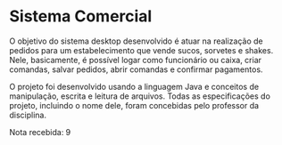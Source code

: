 # Sistema Comercial

O objetivo do sistema desktop desenvolvido é atuar na realização de pedidos para um estabelecimento que vende sucos, sorvetes e shakes. Nele, basicamente, é possível logar como funcionário ou caixa, criar comandas, salvar pedidos, abrir comandas e confirmar pagamentos.	

O projeto foi desenvolvido usando a linguagem Java e conceitos de manipulação, escrita e leitura de arquivos. Todas as especificações do projeto, incluindo o nome dele, foram concebidas pelo professor da disciplina.

Nota recebida: 9

